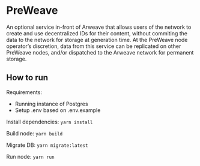 # PreWeave

An optional service in-front of Arweave that allows users of the network to create and use decentralized IDs for their content, 
without commiting the data to the network for storage at generation time. 
At the PreWeave node operator’s discretion, data from this service can be replicated on other PreWeave nodes, 
and/or dispatched to the Arweave network for permanent storage.

## How to run

Requirements:
- Running instance of Postgres
- Setup .env based on .env.example

Install dependencies:
```yarn install```

Build node:
```yarn build```

Migrate DB:
```yarn migrate:latest```

Run node:
```yarn run```
